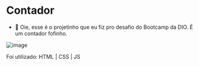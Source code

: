 # Contador



- 🥰 Oie, esse é o projetinho que eu fiz pro desafio do Bootcamp da DIO. É um contador fofinho.

![image](https://media.discordapp.net/attachments/991789088090902569/992873404011130960/unknown.png?width=1002&height=480)



Foi utilizado: HTML | CSS | JS
